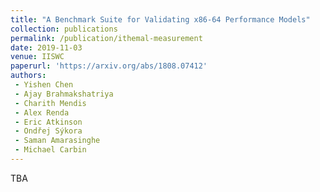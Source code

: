 ```yaml
---
title: "A Benchmark Suite for Validating x86-64 Performance Models"
collection: publications
permalink: /publication/ithemal-measurement
date: 2019-11-03
venue: IISWC
paperurl: 'https://arxiv.org/abs/1808.07412'
authors:
 - Yishen Chen
 - Ajay Brahmakshatriya
 - Charith Mendis
 - Alex Renda
 - Eric Atkinson
 - Ondřej Sýkora
 - Saman Amarasinghe
 - Michael Carbin
---
```


TBA
